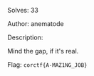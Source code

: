 Solves: 33

Author: anematode

Description:

Mind the gap, if it's real.

Flag: `corctf{A-MAZ1NG_JOB}`